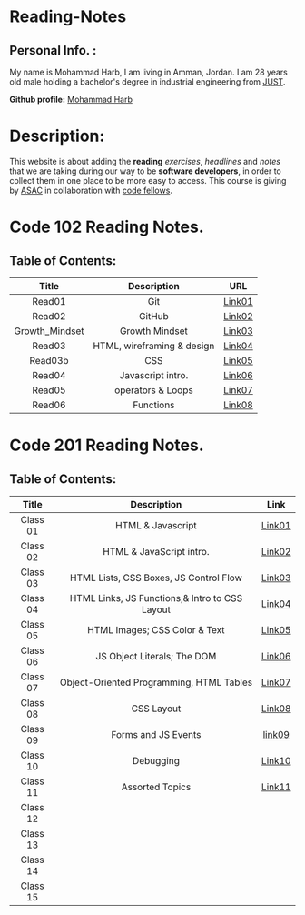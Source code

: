 # Reading-Notes

## Personal Info. :
My name is Mohammad Harb, I am living in Amman, Jordan. I am 28 years old male holding a bachelor's degree in industrial engineering from [JUST](https://www.just.edu.jo/Pages/Default.aspx). 

**Github profile:** [Mohammad Harb](https://github.com/mdharb)

# Description:
This website is about adding the **reading** _exercises_, _headlines_ and _notes_ that we are taking during our way to be **software developers**, in order to collect them in one place to be more easy to access. This course is giving by [ASAC](https://asac.ltuc.com/) in collaboration with [code fellows](https://www.codefellows.org/).


# Code 102 Reading Notes.
## Table of Contents: 

| Title         | Description      | URL |
|:-------:      |:-------:         |:---------:|
| Read01        |   Git            | [Link01](102/read01.md)
| Read02        |   GitHub         | [Link02](102/read02.md)|
| Growth_Mindset|  Growth Mindset  | [Link03](102/Growth_mindset.md)|
| Read03        |  HTML, wireframing & design|[Link04](102/read03.md)|  
| Read03b       | CSS              | [Link05](102/read03b.md)|
| Read04        | Javascript intro.| [Link06](102/read04.md)|
| Read05        | operators & Loops|[Link07](102/read05.md)|
| Read06        | Functions|[Link08](102/read06.md)|


# Code 201 Reading Notes.
## Table of Contents:

|      Title              |    Description                              |  Link             |
| :---------:             |  :---------:                                | :--------:        |          
|    Class 01             |    HTML & Javascript                        | [Link01](201/class-01.md) |
|    Class 02             | HTML & JavaScript intro.                    | [Link02](201/class-02.md) |
|    Class 03             | HTML Lists, CSS Boxes, JS Control Flow      | [Link03](201/class-03.md) |
|    Class 04             | HTML Links, JS Functions,& Intro to CSS Layout | [Link04](201/class-04.md)|
|    Class 05             | HTML Images; CSS Color & Text               | [Link05](201/class-05.md)|
|    Class 06             | JS Object Literals; The DOM                 | [Link06](201/class-06.md)|
|    Class 07             | Object-Oriented Programming, HTML Tables    |  [Link07](201/class-07.md)|
|    Class 08             | CSS Layout                                  | [Link08](201/class-08.md) |
|    Class 09             | Forms and JS Events                         | [link09](201/class-09.md) |
|    Class 10             | Debugging                                   | [Link10](201/class-10.md)|
|    Class 11             | Assorted Topics                             | [Link11](201/class-12.md)|
|    Class 12             |                                             |                   |
|    Class 13             |                                             |                   |
|    Class 14             |                                             |                   |
|    Class 15             |                                             |                   |
